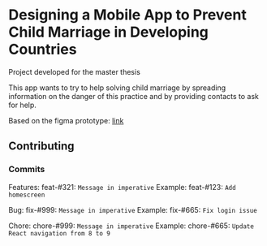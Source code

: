 # Designing a Mobile App to Prevent Child Marriage in Developing Countries
 
Project developed for the master thesis

This app wants to try to help solving child marriage by spreading information on the danger of this practice and by providing contacts to ask for help.

Based on the figma prototype: [link](https://www.figma.com/proto/A3bo9Drn8xhg9ZCN317m7k/Child-marriage-app-French?node-id=97%3A157&scaling=scale-down&page-id=0%3A1&starting-point-node-id=97%3A157)





## Contributing

### Commits

Features: feat-#321: `Message in imperative`
Example: feat-#123: `Add homescreen`

Bug: fix-#999: `Message in imperative`
Example: fix-#665: `Fix login issue`

Chore: chore-#999: `Message in imperative`
Example: chore-#665: `Update React navigation from 8 to 9`

